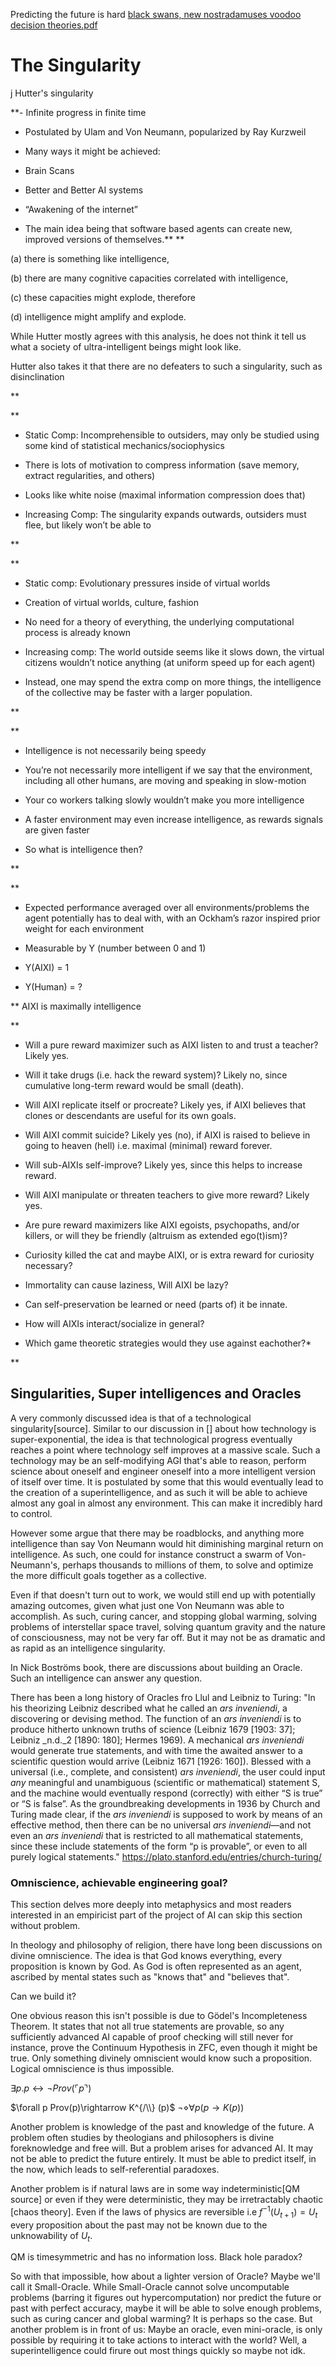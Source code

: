 

Predicting the future is hard
[black swans, new nostradamuses voodoo decision theories.pdf](file:///C:/Users/Katte/Documents/Academic/Philosophy/black%20swans,%20new%20nostradamuses%20voodoo%20decision%20theories.pdf)


# The Singularity
j
Hutter's singularity

**- Infinite progress in finite time  
      
    
- Postulated by Ulam and Von Neumann, popularized by Ray Kurzweil  
      
    
- Many ways it might be achieved:
    

- Brain Scans
    
- Better and Better AI systems
    
- “Awakening of the internet”  
      
    

- The main idea being that software based agents can create new, improved versions of themselves.**
**  

(a) there is something like intelligence, 

(b) there are many cognitive capacities correlated with intelligence,

(c) these capacities might explode, therefore

(d) intelligence might amplify and explode.  
  

While Hutter mostly agrees with this analysis, he does not think it tell us what a society of ultra-intelligent beings might look like.  
  

Hutter also takes it that there are no defeaters to such a singularity, such as disinclination

**

**

- Static Comp: Incomprehensible to outsiders, may only be studied using some kind of statistical mechanics/sociophysics  
      
    
- There is lots of motivation to compress information (save memory, extract regularities, and others)  
      
    
- Looks like white noise (maximal information compression does that)  
      
    
- Increasing Comp: The singularity expands outwards, outsiders must flee, but likely won’t be able to
    

**

**

- Static comp: Evolutionary pressures inside of virtual worlds  
      
    
- Creation of virtual worlds, culture, fashion  
      
    
- No need for a theory of everything, the underlying computational process is already known  
      
    
- Increasing comp: The world outside seems like it slows down, the virtual citizens wouldn’t notice anything (at uniform speed up for each agent)  
      
    
- Instead, one may spend the extra comp on more things, the intelligence of the collective may be faster with a larger population.
    

**

**

- Intelligence is not necessarily being speedy  
      
    
- You’re not necessarily more intelligent if we say that the environment, including all other humans, are moving and speaking in slow-motion  
      
    
- Your co workers talking slowly wouldn’t make you more intelligence  
      
    
- A faster environment may even increase intelligence, as rewards signals are given faster  
      
    
- So what is intelligence then?
    

**

**

- Expected performance averaged over all environments/problems the agent potentially has to deal with, with an Ockham’s razor inspired prior weight for each environment  
      
    
- Measurable by Y (number between 0 and 1)  
      
    
- Y(AIXI) = 1  
      
    
- Y(Human) = ?
    

**
AIXI is maximally intelligence

**

- Will a pure reward maximizer such as AIXI listen to and trust a teacher? Likely yes.  
      
    
- Will it take drugs (i.e. hack the reward system)? Likely no, since cumulative long-term reward would be small (death).  
      
    
- Will AIXI replicate itself or procreate? Likely yes, if AIXI believes that clones or descendants are useful for its own goals.  
      
    
- Will AIXI commit suicide? Likely yes (no), if AIXI is raised to believe in going to heaven (hell) i.e. maximal (minimal) reward forever.  
      
    
- Will sub-AIXIs self-improve? Likely yes, since this helps to increase reward.  
      
    
- Will AIXI manipulate or threaten teachers to give more reward? Likely yes.  
      
    
- Are pure reward maximizers like AIXI egoists, psychopaths, and/or killers, or will they be friendly (altruism as extended ego(t)ism)?  
      
    
- Curiosity killed the cat and maybe AIXI, or is extra reward for curiosity necessary?  
      
    
- Immortality can cause laziness, Will AIXI be lazy?  
      
    
- Can self-preservation be learned or need (parts of) it be innate.  
      
    
- How will AIXIs interact/socialize in general?  
      
    
- Which game theoretic strategies would they use against eachother?*
    

**


## Singularities, Super intelligences and Oracles

A very commonly discussed idea is that of a technological singularity[source]. Similar to our discussion in [] about how technology is super-exponential, the idea is that technological progress eventually reaches a point where technology self improves at a massive scale. Such a technology may be an self-modifying AGI that's able to reason, perform science about oneself and engineer oneself into a more intelligent version of itself over time. It is postulated by some that this would eventually lead to the creation of a superintelligence, and as such it will be able to achieve almost any goal in almost any environment. This can make it incredibly hard to control. 

However some argue that there may be roadblocks, and anything more intelligence than say Von Neumann would hit diminishing marginal return on intelligence. As such, one could for instance construct a swarm of Von-Neumann's, perhaps thousands to millions of them, to solve and optimize the more difficult goals together as a collective. 

Even if that doesn't turn out to work, we would still end up with potentially amazing outcomes, given what just one Von Neumann was able to accomplish. As such, curing cancer, and stopping global warming, solving problems of interstellar space travel, solving quantum gravity and the nature of consciousness, may not be very far off. But it may not be as dramatic and as rapid as an intelligence singularity. 

In Nick Boströms book, there are discussions about building an Oracle. Such an intelligence can answer any question.


There has been a long history of Oracles fro Llul and Leibniz to Turing:
"In his theorizing Leibniz described what he called an _ars inveniendi_, a discovering or devising method. The function of an _ars inveniendi_ is to produce hitherto unknown truths of science (Leibniz 1679 [1903: 37]; Leibniz _n.d._2 [1890: 180]; Hermes 1969). A mechanical _ars inveniendi_ would generate true statements, and with time the awaited answer to a scientific question would arrive (Leibniz 1671 [1926: 160]). Blessed with a universal (i.e., complete, and consistent) _ars inveniendi_, the user could input _any_ meaningful and unambiguous (scientific or mathematical) statement S, and the machine would eventually respond (correctly) with either “S is true” or “S is false”. As the groundbreaking developments in 1936 by Church and Turing made clear, if the _ars inveniendi_ is supposed to work by means of an effective method, then there can be no universal _ars inveniendi_—and not even an _ars inveniendi_ that is restricted to all mathematical statements, since these include statements of the form “p is provable”, or even to all purely logical statements."
https://plato.stanford.edu/entries/church-turing/ 

### Omniscience, achievable engineering goal?

This section delves more deeply into metaphysics and most readers interested in an empiricist part of the project of AI can skip this section without problem. 

In theology and philosophy of religion, there have long been discussions on divine omniscience. The idea is that God knows everything, every proposition is known by God. As God is often represented as an agent, ascribed by mental states such as "knows that" and "believes that".

Can we build it?

One obvious reason this isn't possible is due to Gödel's Incompleteness Theorem. It states that not all true statements are provable, so any sufficiently advanced AI capable of proof checking will still never for instance, prove the Continuum Hypothesis in ZFC, even though it might be true. Only something divinely omniscient would know such a proposition. Logical omniscience is thus impossible. 

$\exists p. p\leftrightarrow \neg Prov(\ulcorner p\urcorner)$

$\forall p Prov(p)\rightarrow K^{/\\} (p)$
$\neg\diamond\forall p (p\rightarrow K(p))$

Another problem is knowledge of the past and knowledge of the future. A problem often studies by theologians and philosophers is divine foreknowledge and free will. But a problem arises for advanced AI. It may not be able to predict the future entirely. It must be able to predict itself, in the now, which leads to self-referential paradoxes. 

Another problem is if natural laws are in some way indeterministic[QM source] or even if they were deterministic, they may be irretractably chaotic [chaos theory]. Even if the laws of physics are reversible i.e $f^{-1}(U_{t+1}) = U_t$ every proposition about the past may not be known due to the unknowability of $U_t$.

QM is timesymmetric and has no information loss. Black hole paradox?

So with that impossible, how about a lighter version of Oracle? Maybe we'll call it Small-Oracle. While Small-Oracle cannot solve uncomputable problems (barring it figures out hypercomputation) nor predict the future or past with perfect accuracy, maybe it will be able to solve enough problems, such as curing cancer and global warming? It is perhaps so the case. But another problem is in front of us: Maybe an oracle, even mini-oracle, is only possible by requiring it to take actions to interact with the world? Well, a superintelligence could firure out most things quickly so maybe not idk. 



